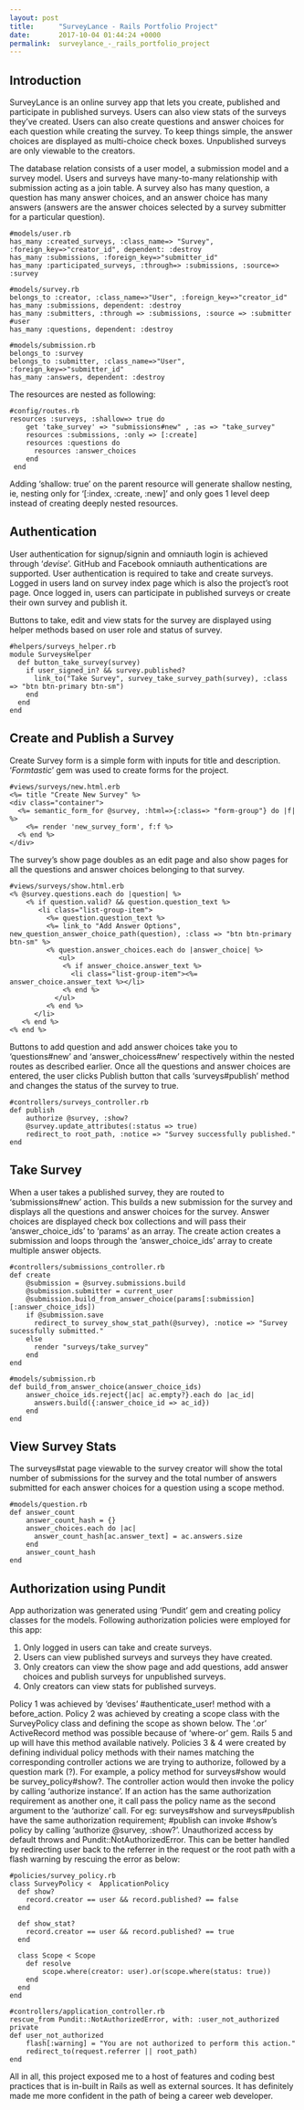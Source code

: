 ```yaml
---
layout: post
title:      "SurveyLance - Rails Portfolio Project"
date:       2017-10-04 01:44:24 +0000
permalink:  surveylance_-_rails_portfolio_project
---
```



## Introduction
SurveyLance is an online survey app that lets you create, published and participate in published surveys. Users can also view stats of the surveys they’ve created. Users can also create questions and answer choices for each question while creating the survey. To keep things simple, the answer choices are displayed as multi-choice check boxes. Unpublished surveys are only viewable to the creators.

The database relation consists of a user model, a submission model and a survey model. Users and surveys have many-to-many relationship with submission acting as a join table. A survey also has many question, a question has many answer choices, and an answer choice has many answers (answers are the answer choices selected by a survey submitter for a particular question). 

```
#models/user.rb
has_many :created_surveys, :class_name=> "Survey", :foreign_key=>"creator_id", dependent: :destroy
has_many :submissions, :foreign_key=>"submitter_id"
has_many :participated_surveys, :through=> :submissions, :source=> :survey
```
```
#models/survey.rb
belongs_to :creator, :class_name=>"User", :foreign_key=>"creator_id"
has_many :submissions, dependent: :destroy
has_many :submitters, :through => :submissions, :source => :submitter #user
has_many :questions, dependent: :destroy
```
```
#models/submission.rb
belongs_to :survey
belongs_to :submitter, :class_name=>"User", :foreign_key=>"submitter_id"
has_many :answers, dependent: :destroy
```
The resources are nested as following:
```
#config/routes.rb
resources :surveys, :shallow=> true do
    get 'take_survey' => "submissions#new" , :as => "take_survey"
    resources :submissions, :only => [:create]
    resources :questions do
      resources :answer_choices
    end
 end
 ```
Adding ‘shallow: true’ on the parent resource will generate shallow nesting, ie, nesting only for ‘[:index, :create, :new]’ and only goes 1 level deep instead of creating deeply nested resources.

## Authentication
User authentication for signup/signin and omniauth login is achieved through ‘*devise*’. GitHub and Facebook omniauth authentications are supported. User authentication is required to take and create surveys. Logged in users land on survey index page which is also the project’s root page. Once logged in, users can participate in published surveys or create their own survey and publish it.

Buttons to take, edit and view stats for the survey are displayed using helper methods based on user role and status of survey.
```
#helpers/surveys_helper.rb
module SurveysHelper
  def button_take_survey(survey)
    if user_signed_in? && survey.published?
      link_to("Take Survey", survey_take_survey_path(survey), :class => "btn btn-primary btn-sm")
    end
  end
end
```
## Create and Publish a Survey
Create Survey form is a simple form with inputs for title and description. ‘*Formtastic*’ gem was used to create forms for the project.
```
#views/surveys/new.html.erb
<%= title "Create New Survey" %>
<div class="container">
  <%= semantic_form_for @survey, :html=>{:class=> "form-group"} do |f| %>
    <%= render 'new_survey_form', f:f %>
  <% end %>
</div>
```

The survey’s show page doubles as an edit page and also show pages for all the questions and answer choices belonging to that survey.
```
#views/surveys/show.html.erb
<% @survey.questions.each do |question| %>
    <% if question.valid? && question.question_text %>
       <li class="list-group-item">
         <%= question.question_text %>
         <%= link_to "Add Answer Options", new_question_answer_choice_path(question), :class => "btn btn-primary btn-sm" %>
         <% question.answer_choices.each do |answer_choice| %>
            <ul>
             <% if answer_choice.answer_text %>
               <li class="list-group-item"><%= answer_choice.answer_text %></li>
             <% end %>
           </ul>
         <% end %>
      </li>
   <% end %>
<% end %>
```
Buttons to add question and add answer choices take you to ‘questions#new’ and ‘answer_choicess#new’ respectively within the nested routes as described earlier. Once all the questions and answer choices are entered, the user clicks Publish button that calls ‘surveys#publish’ method and changes the status of the survey to true.
```
#controllers/surveys_controller.rb
def publish
    authorize @survey, :show?
    @survey.update_attributes(:status => true)
    redirect_to root_path, :notice => "Survey successfully published."
end
```
## Take Survey
When a user takes a published survey, they are routed to ‘submissions#new’ action. This builds a new submission for the survey and displays all the questions and answer choices for the survey. Answer choices are displayed check box collections and will pass their ‘answer_choice_ids’ to ‘params’ as an array. The create action creates a submission and loops through the ‘answer_choice_ids’ array to create multiple answer objects.
```
#controllers/submissions_controller.rb
def create
    @submission = @survey.submissions.build
    @submission.submitter = current_user
    @submission.build_from_answer_choice(params[:submission][:answer_choice_ids])
    if @submission.save
      redirect_to survey_show_stat_path(@survey), :notice => "Survey sucessfully submitted."
    else
      render "surveys/take_survey"
    end
end
```
```
#models/submission.rb
def build_from_answer_choice(answer_choice_ids)
    answer_choice_ids.reject{|ac| ac.empty?}.each do |ac_id|
      answers.build({:answer_choice_id => ac_id})
    end
end
```
## View Survey Stats
The surveys#stat page viewable to the survey creator will show the total number of submissions for the survey and the total number of answers submitted for each answer choices for a question using a scope method.
```
#models/question.rb
def answer_count
    answer_count_hash = {}
    answer_choices.each do |ac|
      answer_count_hash[ac.answer_text] = ac.answers.size
    end
    answer_count_hash
end
```
## Authorization using Pundit
App authorization was generated using ‘Pundit’ gem and creating policy classes for the models. Following authorization policies were employed for this app:
1. Only logged in users can take and create surveys.
2. Users can view published surveys and surveys they have created.
3. Only creators can view the show page and add questions, add answer choices and publish surveys for unpublished surveys.
4. Only creators can view stats for published surveys.

Policy 1 was achieved by ‘devises’ #authenticate_user! method with a before_action.
Policy 2 was achieved by creating a scope class with the SurveyPolicy class and defining the scope as shown below. The ‘.or’ ActiveRecord method was possible because of ‘where-or’ gem. Rails 5 and up will have this method available natively.
Policies 3 & 4 were created by defining individual policy methods with their names matching the corresponding controller actions we are trying to authorize, followed by a question mark (?). For example, a policy method for surveys#show would be survey_policy#show?. The controller action would then invoke the policy by calling ‘authorize instance’. If an action has the same authorization requirement as another one, it call pass the policy name as the second argument to the ‘authorize’ call. For eg: surveys#show and surveys#publish have the same authorization requirement; #publish can invoke #show’s policy by calling ‘authorize @survey, :show?’.
Unauthorized access by default throws and Pundit::NotAuthorizedError. This can be better handled by redirecting user back to the referrer in the request or the root path with a flash warning by rescuing the error as below:
```
#policies/survey_policy.rb
class SurveyPolicy <  ApplicationPolicy
  def show?
    record.creator == user && record.published? == false
  end

  def show_stat?
    record.creator == user && record.published? == true
  end

  class Scope < Scope
    def resolve
        scope.where(creator: user).or(scope.where(status: true))
    end
  end
end
```
```
#controllers/application_controller.rb
rescue_from Pundit::NotAuthorizedError, with: :user_not_authorized
private
def user_not_authorized
    flash[:warning] = "You are not authorized to perform this action."
    redirect_to(request.referrer || root_path)
end
```

All in all, this project exposed me to a host of features and coding best practices that is in-built in Rails as well as external sources. It has definitely made me more confident in the path of being a career web developer.




